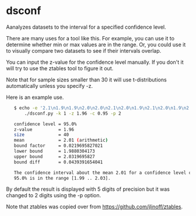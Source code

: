 # dsconf
Aanalyzes datasets to the interval for a specified confidence level.

There are many uses for a tool like this. For example, you can use it
to determine whether min or max values are in the range. Or, you could
use it to visually compare two datasets to see if their intervals
overlap.

You can input the z-value for the confidence level manually. If you don't
it will try to use the ztables tool to figure it out.

Note that for sample sizes smaller than 30 it will use t-distributions
automatically unless you specify -z.

Here is an example use.
```bash
   $ echo -e '2.1\n1.9\n1.9\n2.0\n2.0\n2.1\n2.0\n1.9\n2.1\n2.0\n1.9\n2.0\n2.1\n2.0\n2.0\n2.1\n2.0\n2.0\n2.0\n1.9\n2.1\n2.0\n2.0\n2.0\n2.1\n2.0\n2.1\n1.9\n2.0\n2.1\n2.1\n2.1\n2.0\n1.9\n2.0\n2.0\n1.9\n2.1\n2.0\n2.0' | \
       ./dsconf.py -k 1 -z 1.96 -c 0.95 -p 2

   confidence level = 95.0%
   z-value          = 1.96
   size             = 40
   mean             = 2.01 (arithmetic)
   bound factor     = 0.0219695827021
   lower bound      = 1.9880304173
   upper bound      = 2.0319695827
   bound diff       = 0.0439391654041

   The confidence interval about the mean 2.01 for a confidence level of
   95.0% is in the range [1.99 .. 2.03].
```
By default the result is displayed with 5 digits of precision but it was
changed to 2 digits using the -p option.

Note that ztables was copied over from https://github.com/jlinoff/ztables.
